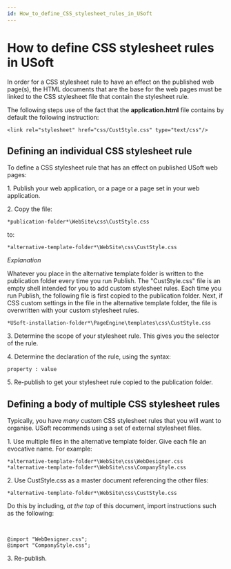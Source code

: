 ```yaml
---
id: How_to_define_CSS_stylesheet_rules_in_USoft
---
```


# How to define CSS stylesheet rules in USoft

In order for a CSS stylesheet rule to have an effect on the published web page(s), the HTML documents that are the base for the web pages must be linked to the CSS stylesheet file that contain the stylesheet rule.

The following steps use of the fact that the **application.html** file contains by default the following instruction:

```language-xml
<link rel="stylesheet" href="css/CustStyle.css" type="text/css"/>

```

## Defining an individual CSS stylesheet rule

To define a CSS stylesheet rule that has an effect on published USoft web pages:

1. Publish your web application, or a page or a page set in your web application.

2. Copy the file:

```
*publication-folder*\WebSite\css\CustStyle.css

```

to:

```
*alternative-template-folder*\WebSite\css\CustStyle.css

```

*Explanation*

Whatever you place in the alternative template folder is written to the publication folder every time you run Publish. The "CustStyle.css" file is an empty shell intended for you to add custom stylesheet rules. Each time you run Publish, the following file is first copied to the publication folder. Next, if CSS custom settings in the file in the alternative template folder, the file is overwritten with your custom stylesheet rules.

```
*USoft-installation-folder*\PageEngine\templates\css\CustStyle.css

```

3. Determine the scope of your stylesheet rule. This gives you the selector of the rule.

4. Determine the declaration of the rule, using the syntax:

```
property : value 
```

5. Re-publish to get your stylesheet rule copied to the publication folder.

## Defining a body of multiple CSS stylesheet rules

Typically, you have *many* custom CSS stylesheet rules that you will want to organise. USoft recommends using a set of external stylesheet files.

1. Use multiple files in the alternative template folder. Give each file an evocative name. For example:

```
*alternative-template-folder*\WebSite\css\WebDesigner.css
*alternative-template-folder*\WebSite\css\CompanyStyle.css

```

2. Use CustStyle.css as a master document referencing the other files:

```
*alternative-template-folder*\WebSite\css\CustStyle.css

```

Do this by including, *at the top* of this document, import instructions such as the following:

 

```
@import "WebDesigner.css";
@import "CompanyStyle.css";

```

3. Re-publish.

 